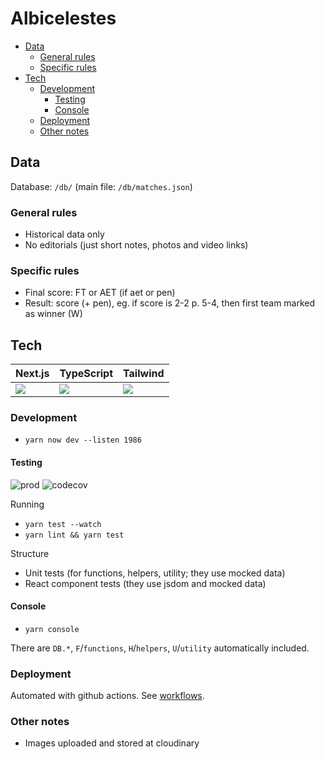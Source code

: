 # Albicelestes

<!-- TOC -->

- [Data](#data)
  - [General rules](#general-rules)
  - [Specific rules](#specific-rules)
- [Tech](#tech)
  - [Development](#development)
    - [Testing](#testing)
    - [Console](#console)
  - [Deployment](#deployment)
  - [Other notes](#other-notes)

<!-- /TOC -->

## Data

Database: `/db/` (main file: `/db/matches.json`)

### General rules

- Historical data only
- No editorials (just short notes, photos and video links)

### Specific rules

- Final score: FT or AET (if aet or pen)
- Result: score (+ pen), eg. if score is 2-2 p. 5-4, then first team marked as winner (W)

## Tech

| Next.js   | TypeScript | Tailwind      |
| --------- | ---------- | ------------- |
| ![][next] | ![][ts]    | ![][tailwind] |

[next]: https://badge.fury.io/js/next.svg
[ts]: https://badge.fury.io/js/typescript.svg
[tailwind]: https://badge.fury.io/js/tailwindcss.svg

### Development

- `yarn now dev --listen 1986`

#### Testing

![prod](https://github.com/sobstel/albicelestes/workflows/.github/workflows/prod.yml/badge.svg?branch=master)
![codecov](https://codecov.io/gh/sobstel/albicelestes/branch/master/graph/badge.svg)

Running

- `yarn test --watch`
- `yarn lint && yarn test`

Structure

- Unit tests (for functions, helpers, utility; they use mocked data)
- React component tests (they use jsdom and mocked data)

#### Console

- `yarn console`

There are `DB.*`, `F`/`functions`, `H`/`helpers`, `U`/`utility` automatically included.

### Deployment

Automated with github actions. See [workflows](./github/workflows).

### Other notes

- Images uploaded and stored at cloudinary

